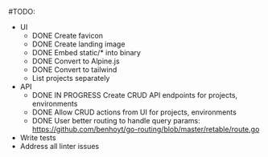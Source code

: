 #TODO:

 - UI
   - DONE Create favicon
   - DONE Create landing image
   - DONE Embed static/* into binary
   - DONE Convert to Alpine.js
   - DONE Convert to tailwind
   - List projects separately
 - API
   - DONE IN PROGRESS Create CRUD API endpoints for projects, environments
   - DONE Allow CRUD actions from UI for projects, environments
   - DONE User better routing to handle query params: https://github.com/benhoyt/go-routing/blob/master/retable/route.go
 - Write tests
 - Address all linter issues
